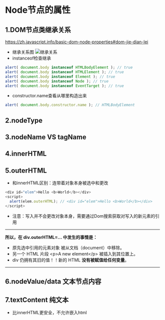 # Node节点的属性

## **1.DOM节点类继承关系**
https://zh.javascript.info/basic-dom-node-properties#dom-jie-dian-lei

* 继承关系图
![继承关系](https://zh.javascript.info/article/basic-dom-node-properties/dom-class-hierarchy.svg)
* instanceof检查继承
```js
alert( document.body instanceof HTMLBodyElement ); // true
alert( document.body instanceof HTMLElement ); // true
alert( document.body instanceof Element ); // true
alert( document.body instanceof Node ); // true
alert( document.body instanceof EventTarget ); // true
```
* constructor.name查看从哪里构造出来
```js
alert( document.body.constructor.name ); // HTMLBodyElement
```
## **2.nodeType**
## **3.nodeName VS tagName**
## **4.innerHTML**
## **5.outerHTML**
* 和innerHTML区别：连带着对象本身被选中和更改
```js
<div id="elem">Hello <b>World</b></div>
<script>
  alert(elem.outerHTML); // <div id="elem">Hello <b>World</b></div>
</script>
```
* 注意：写入并不会更改对象本身，需要通过Dom搜索获取对写入的新元素的引用
---
**所以，在 div.outerHTML=... 中发生的事情是：**
* 原先选中引用的元素对象 被从文档（document）中移除。
* 另一个 HTML 片段 \<p>A new element\</p> 被插入到其位置上。
* div 仍拥有其旧的值！！新的 HTML **没有被赋值给任何变量**。
---
## **6.nodeValue/data 文本节点内容**
## **7.textContent 纯文本**
* 比innerHTML更安全，不允许嵌入html